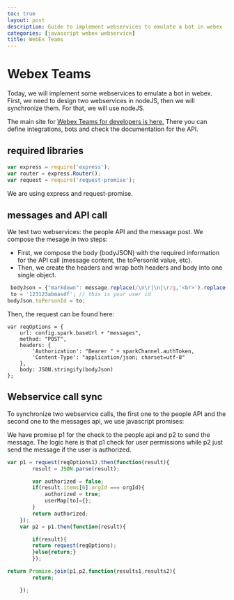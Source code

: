 ```yaml
---
toc: true
layout: post
description: Guide to implement webservices to emulate a bot in webex
categories: [javascript webex webservice]
title: WebEx Teams
---
```


# Webex Teams
Today, we will implement some webservices to emulate a bot in webex. First, we need to design two webservices in nodeJS, then we will synchronize them. For that, we will use nodeJS.

The main site for [Webex Teams for developers is here.](https://developer.webex.com/) There you can define integrations, bots and check the documentation for the API.

## required libraries

```javascript
var express = require('express');
var router = express.Router();
var request = require('request-promise');
```

We are using express and request-promise.


## messages and API call
We test two webservices: the people API and the message post.
We compose the mesage in two steps:
 - First, we compose the body (bodyJSON) with the required information for the API call (message content, the toPersonId value, etc).
 - Then, we create the headers and wrap both headers and body into one single object.

```javascript
 bodyJson = {"markdown": message.replace(/\n\r|\n|\r/g,'<br>').replace(/-/g,"&#45;")};
 to = '123123abmasdf'; // this is your user id
bodyJson.toPersonId = to;
```

Then, the request can be found here:

```javscript
var reqOptions = {
    url: config.spark.baseUrl + "messages",
    method: "POST",
    headers: {
        'Authorization': "Bearer " + sparkChannel.authToken,
        'Content-Type': "application/json; charset=utf-8"
    },
    body: JSON.stringify(bodyJson)
};

```

## Webservice call sync
To synchronize two webservice calls, the first one to the people API and the second one to the messages api, we use javascript promises:

We have promise p1 for the check to the people api and p2 to send the message.
The logic here is that p1 check for user permissions while p2 just send the message if the user is authorized.

```javascript
var p1 = request(reqOptions1).then(function(result){
		result = JSON.parse(result);

		var authorized = false;
		if(result.items[0].orgId === orgId){
			authorized = true;
			userMap[to]={};
		}
		return authorized;
	});
	var p2 = p1.then(function(result){

		if(result){
		return request(reqOptions);
		}else{return;}
		});

return Promise.join(p1,p2,function(results1,results2){
		return;

	});


``` 


